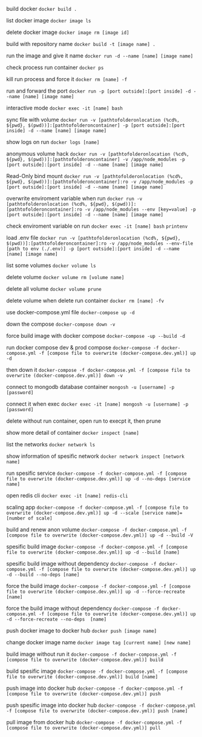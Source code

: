 build docker
`docker build .`

list docker image
`docker image ls`

delete docker image
`docker image rm [image id]`

build with repository name
`docker build -t [image name] .`

run the image and give it name
`docker run -d --name [name] [image name]`

check process run container
`docker ps `

kill run process and force it
`docker rm [name] -f`

run and forward the port
`docker run -p [port outside]:[port inside] -d --name [name] [image name]`

interactive mode
`docker exec -it [name] bash`

sync file with volume
`docker run -v [pathtofolderonlocation (%cd%, ${pwd}, $(pwd))]:[pathtofolderoncontainer] -p [port outside]:[port inside] -d --name [name] [image name]`

show logs on run
`docker logs [name]`

anonymous volume hack
`docker run -v [pathtofolderonlocation (%cd%, ${pwd}, $(pwd))]:[pathtofolderoncontainer] -v /app/node_modules -p [port outside]:[port inside] -d --name [name] [image name]`

Read-Only bind mount
`docker run -v [pathtofolderonlocation (%cd%, ${pwd}, $(pwd))]:[pathtofolderoncontainer]:ro -v /app/node_modules -p [port outside]:[port inside] -d --name [name] [image name]`

overwrite enviroment variable when run
`docker run -v [pathtofolderonlocation (%cd%, ${pwd}, $(pwd))]:[pathtofolderoncontainer]:ro -v /app/node_modules --env [key=value] -p [port outside]:[port inside] -d --name [name] [image name]`

check enviroment variable on run
`docker exec -it [name] bash`
`printenv`

load .env file
`docker run -v [pathtofolderonlocation (%cd%, ${pwd}, $(pwd))]:[pathtofolderoncontainer]:ro -v /app/node_modules --env-file [path to env (./.env)] -p [port outside]:[port inside] -d --name [name] [image name]`

list some volumes
`docker volume ls`

delete volume
`docker volume rm [volume name]`

delete all volume
`docker volume prune`

delete volume when delete run container
`docker rm [name] -fv`

use docker-compose.yml file
`docker-compose up -d`

down the compose
`docker-compose down -v`

force build image with docker compose
`docker-compose -up --build -d`

run docker compose dev & prod compose
`docker-compose -f docker-compose.yml -f [compose file to overwrite (docker-compose.dev.yml)] up -d`

then down it
`docker-compose -f docker-compose.yml -f [compose file to overwrite (docker-compose.dev.yml)] down -v`

connect to mongodb database container
`mongosh -u [username] -p [password]`

connect it when exec
`docker exec -it [name] mongosh -u [username] -p [password]`

delete without run container, open run to execpt it, then prune

show more detail of container
`docker inspect [name]`

list the networks
`docker network ls`

show information of spesific network
`docker network inspect [network name]`

run spesific service
`docker-compose -f docker-compose.yml -f [compose file to overwrite (docker-compose.dev.yml)] up -d --no-deps [service name]`

open redis cli
`docker exec -it [name] redis-cli`

scaling app
`docker-compose -f docker-compose.yml -f [compose file to overwrite (docker-compose.dev.yml)] up -d --scale [service name]=[number of scale]`

build and renew anon volume
`docker-compose -f docker-compose.yml -f [compose file to overwrite (docker-compose.dev.yml)] up -d --build -V`

spesific build image
`docker-compose -f docker-compose.yml -f [compose file to overwrite (docker-compose.dev.yml)] up -d --build [name]`

spesific build image without dependency
`docker-compose -f docker-compose.yml -f [compose file to overwrite (docker-compose.dev.yml)] up -d --build --no-deps [name]`

force the build image
`docker-compose -f docker-compose.yml -f [compose file to overwrite (docker-compose.dev.yml)] up -d --force-recreate [name]`

force the build image without dependency
`docker-compose -f docker-compose.yml -f [compose file to overwrite (docker-compose.dev.yml)] up -d --force-recreate --no-deps  [name]`

push docker image to docker hub
`docker push [image name]`

change docker image name
`docker image tag [current name] [new name]`

build image without run it
`docker-compose -f docker-compose.yml -f [compose file to overwrite (docker-compose.dev.yml)] build`

build spesific image
`docker-compose -f docker-compose.yml -f [compose file to overwrite (docker-compose.dev.yml)] build [name]`

push image into docker hub
`docker-compose -f docker-compose.yml -f [compose file to overwrite (docker-compose.dev.yml)] push`

push spesific image into docker hub
`docker-compose -f docker-compose.yml -f [compose file to overwrite (docker-compose.dev.yml)] push [name]`

pull image from docker hub
`docker-compose -f docker-compose.yml -f [compose file to overwrite (docker-compose.dev.yml)] pull`
